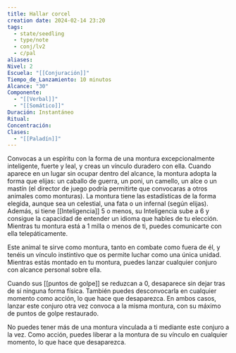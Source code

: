 ```yaml
---
title: Hallar corcel
creation date: 2024-02-14 23:20
tags:
  - state/seedling
  - type/note
  - conj/lv2
  - c/pal
aliases: 
Nivel: 2
Escuela: "[[Conjuración]]"
Tiempo_de_Lanzamiento: 10 minutos
Alcance: "30"
Componente:
  - "[[Verbal]]"
  - "[[Somático]]"
Duración: Instantáneo
Ritual: 
Concentración: 
Clases:
  - "[[Paladín]]"
---
```

Convocas a un espíritu con la forma de una montura excepcionalmente inteligente, fuerte y leal, y creas un vínculo duradero con ella. Cuando aparece en un lugar sin ocupar dentro del alcance, la montura adopta la forma que elijas: un caballo de guerra, un poni, un camello, un alce o un mastín (el director de juego podría permitirte que convocaras a otros animales como monturas). La montura tiene las estadísticas de la forma elegida, aunque sea un celestial, una fata o un infernal (según elijas). Además, si tiene [[Inteligencia]] 5 o menos, su Inteligencia sube a 6 y consigue la capacidad de entender un idioma que hables de tu elección. Mientras tu montura está a 1 milla o menos de ti, puedes comunicarte con ella telepáticamente.

Este animal te sirve como montura, tanto en combate como fuera de él, y tenéis un vínculo instintivo que os permite luchar como una única unidad. Mientras estás montado en tu montura, puedes lanzar cualquier conjuro con alcance personal sobre ella.

Cuando sus [[puntos de golpe]] se reduzcan a 0, desaparece sin dejar tras de sí ninguna forma física. También puedes desconvocarla en cualquier momento como acción, lo que hace que desaparezca. En ambos casos, lanzar este conjuro otra vez convoca a la misma montura, con su máximo de puntos de golpe restaurado.

No puedes tener más de una montura vinculada a ti mediante este conjuro a la vez. Como acción, puedes liberar a la montura de su vínculo en cualquier momento, lo que hace que desaparezca.

